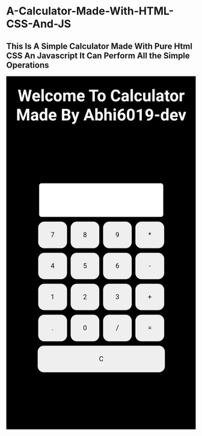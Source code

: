 # A-Calculator-Made-With-HTML-CSS-And-JS
## This Is A Simple Calculator Made With Pure Html CSS An Javascript It Can Perform  All the Simple Operations

![On Mobile](https://github.com/abhi6019-dev/A-Calculator-Made-With-HTML-CSS-And-JS/blob/9dd8ca8768288be39cb0a868cdef5875690755ad/Screenshot_On_Mobile.jpg)

